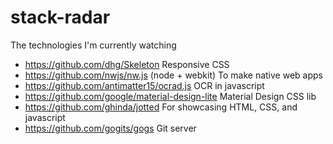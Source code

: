 # stack-radar
The technologies I'm currently watching

* https://github.com/dhg/Skeleton Responsive CSS
* https://github.com/nwjs/nw.js (node + webkit) To make native web apps
* https://github.com/antimatter15/ocrad.js OCR in javascript
* https://github.com/google/material-design-lite Material Design CSS lib
* https://github.com/ghinda/jotted For showcasing HTML, CSS, and javascript
* https://github.com/gogits/gogs Git server
